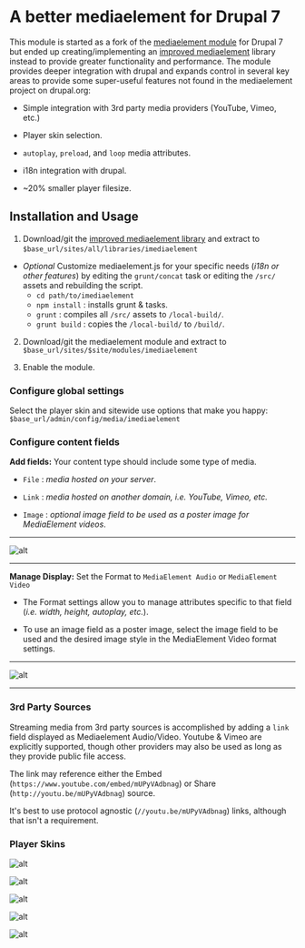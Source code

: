 # A better mediaelement for Drupal 7

This module is started as a fork of the [mediaelement module](https://www.drupal.org/project/mediaelement) for Drupal 7 but ended up creating/implementing an [improved mediaelement](https://github.com/ablank/imediaelement) library instead to provide greater functionality and performance. The module provides deeper integration with drupal and expands control in several key areas to provide some super-useful features not found in the mediaelement project on drupal.org:

- Simple integration with 3rd party media providers (YouTube, Vimeo, etc.)

- Player skin selection.

- `autoplay`, `preload`, and `loop` media attributes.

- i18n integration with drupal.

- ~20% smaller player filesize.

## Installation and Usage

1. Download/git the [improved mediaelement library](https://github.com/ablank/imediaelement) and extract to `$base_url/sites/all/libraries/imediaelement`

-  *Optional* Customize mediaelement.js for your specific needs (*i18n or other features*) by editing the `grunt/concat` task or editing the `/src/` assets and rebuilding the script.
    - `cd path/to/imediaelement`
    - `npm install` : installs grunt & tasks.
    - `grunt` : compiles all `/src/` assets to `/local-build/`.
    - `grunt build` : copies the `/local-build/` to `/build/`.

2. Download/git the mediaelement module and extract to `$base_url/sites/$site/modules/imediaelement`

3. Enable the module.

### Configure global settings

 Select the player skin and sitewide use options that make you happy: `$base_url/admin/config/media/imediaelement`

### Configure content fields

**Add fields:** Your content type should include some type of media.

  - `File` : *media hosted on your server*.

  - `Link` : *media hosted on another domain, i.e. YouTube, Vimeo, etc.*
  
  - `Image` : *optional image field to be used as a poster image for MediaElement videos*.

___
 ![alt](https://rawgit.com/ablank/imediaelement.module/gh-pages/images/fields.png)
___

**Manage Display:** Set the Format to `MediaElement Audio` or `MediaElement Video`

  - The Format settings allow you to manage attributes specific to that field (*i.e. width, height, autoplay, etc.*).
  
  - To use an image field as a poster image, select the image field to be used and the desired image style in the MediaElement Video format settings.

___

![alt](https://rawgit.com/ablank/imediaelement.module/gh-pages/images/formatsettings.png)
___

### 3rd Party Sources

Streaming media from 3rd party sources is accomplished by adding a `link` field displayed as Mediaelement Audio/Video. Youtube & Vimeo are explicitly supported, though other providers may also be used as long as they provide public file access.

The link may reference either the Embed (`https://www.youtube.com/embed/mUPyVAdbnag`) or Share (`http://youtu.be/mUPyVAdbnag`) source.

It's best to use protocol agnostic (`//youtu.be/mUPyVAdbnag`) links, although that isn't a requirement.

### Player Skins

![alt](https://rawgit.com/ablank/imediaelement.module/gh-pages/images/ME_dark.png)

![alt](https://rawgit.com/ablank/imediaelement.module/gh-pages/images/ME_light.png)

![alt](https://rawgit.com/ablank/imediaelement.module/gh-pages/images/ME_dark_large.png)

![alt](https://rawgit.com/ablank/imediaelement.module/gh-pages/images/ME_light_large.png)

![alt](https://rawgit.com/ablank/imediaelement.module/gh-pages/images/Original_ME.png)
